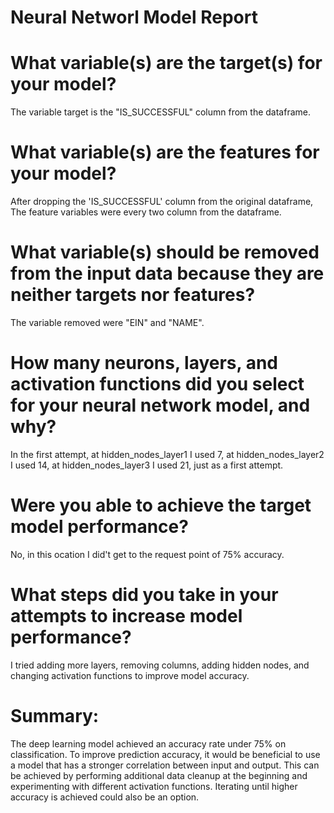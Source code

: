 # Neural Networl Model Report

# What variable(s) are the target(s) for your model?
The variable target is the "IS_SUCCESSFUL" column from the dataframe.

# What variable(s) are the features for your model?
After dropping the 'IS_SUCCESSFUL' column from the original dataframe, The feature variables were every two column from the dataframe.

# What variable(s) should be removed from the input data because they are neither targets nor features?
The variable removed were "EIN" and "NAME".

# How many neurons, layers, and activation functions did you select for your neural network model, and why?
In the first attempt, at hidden_nodes_layer1 I used 7, at hidden_nodes_layer2 I used 14, at hidden_nodes_layer3 I used 21, just as a first attempt.

# Were you able to achieve the target model performance?
No, in this ocation I did't get to the request point of 75% accuracy.

# What steps did you take in your attempts to increase model performance?
I tried adding more layers, removing columns, adding hidden nodes, and changing activation functions to improve model accuracy.

# Summary:
The deep learning model achieved an accuracy rate under 75% on classification. To improve prediction accuracy, it would be beneficial to use a model that has a stronger correlation between input and output. This can be achieved by performing additional data cleanup at the beginning and experimenting with different activation functions. Iterating until higher accuracy is achieved could also be an option.